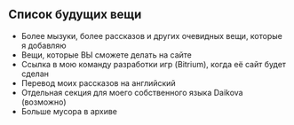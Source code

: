 <BackToOther :others="2"></BackToOther>

## Список будущих вещи

- Более мызуки, более рассказов и других очевидных вещи, которые я добавляю
- Вещи, которые ВЫ сможете делать на сайте
- Ссылка в мою команду разработки игр (Bitrium), когда её сайт будет сделан
- Перевод моих рассказов на английский
- Отдельная секция для моего собственного языка Daikova (возможно)
- Больше мусора в архиве
